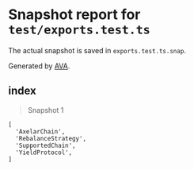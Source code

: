 # Snapshot report for `test/exports.test.ts`

The actual snapshot is saved in `exports.test.ts.snap`.

Generated by [AVA](https://avajs.dev).

## index

> Snapshot 1

    [
      'AxelarChain',
      'RebalanceStrategy',
      'SupportedChain',
      'YieldProtocol',
    ]
